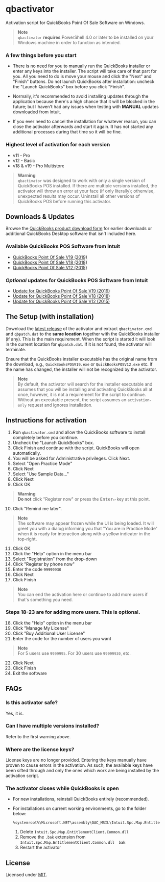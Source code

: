 # qbactivator

Activation script for QuickBooks Point Of Sale Software on Windows.

> **Note**  
`qbactivator` **requires** PowerShell 4.0 or later to be installed on your Windows machine in order to function as intended.

### A few things before you start

- There is no need for you to manually run the QuickBooks installer or enter any keys into the installer. The script will take care of that part for you. All you need to do is move your mouse and click the "Next" and "Finish" buttons. Do not launch QuickBooks after installation: uncheck the "Launch QuickBooks" box before you click "Finish".

- Normally, it's recommended to avoid installing updates through the application because there's a high chance that it will be blocked in the future; but I haven't had any issues when testing with **MANUAL** updates downloaded from Intuit.

- If you ever need to cancel the installation for whatever reason, you can close the activator afterwards and start it again. It has not started any additional processes during that time so it will be fine.

### Highest level of activation for each version
- v11 - Pro
- v12 - Basic
- v18 & v19 - Pro Multistore

> **Warning**  
> `qbactivator` was designed to work with only a single version of QuickBooks POS installed. If there are multiple versions installed, the activator will throw an error at your face (if only literally); otherwise, unexpected results may occur. Uninstall all other versions of QuickBooks POS before running this activator.

## Downloads & Updates

Browse the [QuickBooks product download form](https://downloads.quickbooks.com/app/qbdt/products) for earlier downloads or additional QuickBooks Desktop software that isn't included here.

### Available QuickBooks POS Software from Intuit

- [QuickBooks Point Of Sale V19 (2019)](https://dlm2.download.intuit.com/akdlm/SBD/QuickBooks/2019/Latest/QuickBooksPOSV19.exe)
- [QuickBooks Point Of Sale V18 (2018)](https://dlm2.download.intuit.com/akdlm/SBD/QuickBooks/2018/Latest/QuickBooksPOSV18.exe)
- [QuickBooks Point Of Sale V12 (2015)](https://dlm2.download.intuit.com/akdlm/SBD/QuickBooks/2015/Latest/QuickBooksPOSV12.exe)

### *Optional* updates for QuickBooks POS Software from Intuit

- [Update for QuickBooks Point Of Sale V19 (2019)](https://qbpos.intuit.com/POS19.0/WebQBPOSPatch_V19R5.exe)
- [Update for QuickBooks Point Of Sale V18 (2018)](https://qbpos.intuit.com/POS18.0/WebQBPOSPatch_V18R14.exe)
- [Update for QuickBooks Point Of Sale V12 (2015)](https://qbpos.intuit.com/POS12.0/WebQBPOSPatch_V12R21.exe)

## The Setup (with installation)

Download the [latest release](https://github.com/neuralpain/qbactivator/releases/download/v0.18.0/qbactivator-0.18.0.zip) of the activator and extract `qbactivator.cmd` and `qbpatch.dat` to the **same location** together with the QuickBooks installer (if any). This is the main requirement. When the script is started it will look in the current location for `qbpatch.dat`. If it is not found, the activator will terminate.

Ensure that the QuickBooks installer executable has the original name from the download, e.g., `QuickBooksPOSV19.exe` or `QuickBooksPOSV12.exe` etc. If the name has changed, the installer will not be recognized by the activator.

> **Note**  
> By default, the activator will search for the installer executable and assumes that you will be installing and activating QuickBooks all at once, however, it is not a requirement for the script to continue. Without an executable present, the script assumes an `activation-only` request and ignores installation. 

## Instructions for activation

1. Run `qbactivator.cmd` and allow the QuickBooks software to install completely before you continue.
2. Uncheck the "Launch QuickBooks" box.
3. Click Finish and continue with the script. QuickBooks will open automatically.
4. You will be asked for Administrative privileges. Click Next.
5. Select "Open Practice Mode"
6. Click Next
7. Select "Use Sample Data..."
8. Click Next
9. Click OK

> **Warning**  
> **Do not** click "Register now" or press the <kbd>Enter↵</kbd> key at this point.

10. Click "Remind me later".

> **Note**  
> The software may appear frozen while the UI is being loaded. It will greet you with a dialog informing you that "You are in Practice Mode" when it is ready for interaction along with a yellow indicator in the top-right.

11. Click OK
12. Click the "Help" option in the menu bar
13. Select "Registration" from the drop-down
14. Click "Register by phone now"
15. Enter the code `99999930`
16. Click Next
17. Click Finish

> **Note**  
> You can end the activation here or continue to add more users if that's something you need.

### Steps 18-23 are for adding more users. This is optional.

18. Click the "Help" option in the menu bar
19. Click "Manage My License"
20. Click "Buy Additional User License"
21. Enter the code for the number of users you want

> **Note**  
> For 5 users use `9999995`. For 30 users use `99999930`, etc.

22. Click Next
23. Click Finish
24. Exit the software

## FAQs

### Is this activator safe?

Yes, it is.

### Can I have multiple versions installed?

Refer to the first warning above.

### Where are the license keys?

License keys are no longer provided. Entering the keys manually have proven to cause errors in the activation. As such, the available keys have been sifted through and only the ones which work are being installed by the activation script.

### The activator closes while QuickBooks is open

- For new installations, reinstall QuickBooks entirely (recommended).

- For installations on current working environments, go to the folder below:

  ```
  %systemroot%\Microsoft.NET\assembly\GAC_MSIL\Intuit.Spc.Map.EntitlementClient.Common\v4.0_8.0.0.0__5dc4fe72edbcacf5
  ```

  1. Delete `Intuit.Spc.Map.EntitlementClient.Common.dll`
  2. Remove the `.bak` extension from `Intuit.Spc.Map.EntitlementClient.Common.dll  bak`
  3. Restart the activator

## License

Licensed under [MIT](./LICENSE).
